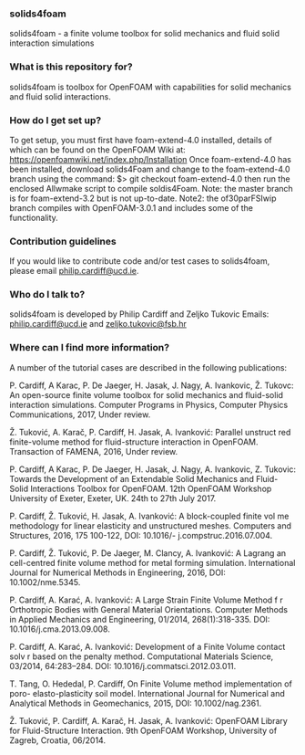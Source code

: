 ### solids4foam ###
solids4foam - a finite volume toolbox for solid mechanics and fluid solid
interaction simulations

### What is this repository for? ###

solids4foam is toolbox for OpenFOAM with capabilities for solid mechanics and
fluid solid interactions.

### How do I get set up? ###

To get setup, you must first have foam-extend-4.0 installed, details of which
can be found on the OpenFOAM Wiki at:
https://openfoamwiki.net/index.php/Installation
Once foam-extend-4.0 has been installed, download solids4Foam and change to
the foam-extend-4.0 branch using the command:
$> git checkout foam-extend-4.0
then run the enclosed Allwmake script to compile soldis4Foam.
Note: the master branch is for foam-extend-3.2 but is not up-to-date.
Note2: the of30parFSIwip branch compiles with OpenFOAM-3.0.1 and includes
some of the functionality.

### Contribution guidelines ###

If you would like to contribute code and/or test cases to solids4foam, please
email philip.cardiff@ucd.ie.

### Who do I talk to? ###

solids4foam is developed by Philip Cardiff and Zeljko Tukovic
Emails: philip.cardiff@ucd.ie and zeljko.tukovic@fsb.hr

### Where can I find more information? ###

A number of the tutorial cases are described in the following publications:

P. Cardiff, A Karac, P. De Jaeger, H. Jasak, J. Nagy, A. Ivankovic, Ž. Tukovc:
An open-source finite volume toolbox for solid mechanics and fluid-solid
interaction simulations. Computer Programs in Physics, Computer Physics
Communications, 2017, Under review.

Ž. Tuković, A. Karač, P. Cardiff, H. Jasak, A. Ivanković: Parallel unstruct
red finite-volume method for fluid-structure interaction in OpenFOAM. Transaction
of FAMENA, 2016, Under review.

P. Cardiff, A Karac, P. De Jaeger, H. Jasak, J. Nagy, A. Ivankovic, Z. Tukovic:
Towards the Development of an Extendable Solid Mechanics and Fluid-Solid
Interactions Toolbox for OpenFOAM. 12th OpenFOAM Workshop University of Exeter,
Exeter, UK. 24th to 27th July 2017.

P. Cardiff, Ž. Tuković, H. Jasak, A. Ivanković: A block-coupled finite vol
me methodology for linear elasticity and unstructured meshes. Computers and
Structures, 2016, 175 100-122, DOI: 10.1016/- j.compstruc.2016.07.004.

P. Cardiff, Ž. Tuković, P. De Jaeger, M. Clancy, A. Ivanković: A Lagrang
an cell-centred finite volume method for metal forming simulation. International
Journal for Numerical Methods in Engineering, 2016, DOI: 10.1002/nme.5345.

P. Cardiff, A. Karać, A. Ivanković: A Large Strain Finite Volume Method f
r Orthotropic Bodies with General Material Orientations. Computer Methods in
Applied Mechanics and Engineering, 01/2014, 268(1):318-335.
DOI: 10.1016/j.cma.2013.09.008.

P. Cardiff, A. Karać, A. Ivanković: Development of a Finite Volume contact solv
r based on the penalty method. Computational Materials Science, 03/2014,
64:283–284. DOI: 10.1016/j.commatsci.2012.03.011.

T. Tang, O. Hededal, P. Cardiff, On Finite Volume method implementation of poro-
elasto-plasticity soil model. International Journal for Numerical and Analytical
Methods in Geomechanics, 2015, DOI: 10.1002/nag.2361.

Ž. Tuković, P. Cardiff, A. Karač, H. Jasak, A. Ivanković: OpenFOAM Library
for Fluid-Structure Interaction. 9th OpenFOAM Workshop, University of Zagreb,
Croatia, 06/2014.